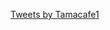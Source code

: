 <a class="twitter-timeline" data-lang="en" href="https://twitter.com/Tamacafe1?ref_src=twsrc%5Etfw">Tweets by Tamacafe1</a> <script async src="https://platform.twitter.com/widgets.js" charset="utf-8"></script> 
